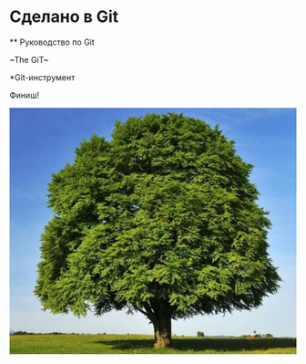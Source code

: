 # Сделано в Git

** Руководство по Git

~The GiT~

*Git-инструмент 

Финиш! 

![Alt text](image.png)